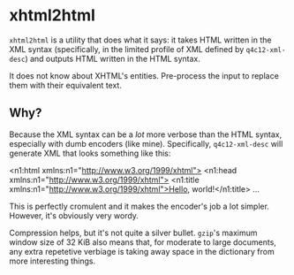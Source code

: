 xhtml2html
==========

`xhtml2html` is a utility that does what it says: it takes HTML written in the XML syntax (specifically, in the limited profile of XML defined by `q4c12-xml-desc`) and outputs HTML written in the HTML syntax.

It does not know about XHTML's entities. Pre-process the input to replace them with their equivalent text.

Why?
----

Because the XML syntax can be a *lot* more verbose than the HTML syntax, especially with dumb encoders (like mine). Specifically, `q4c12-xml-desc` will generate XML that looks something like this:

  <n1:html xmlns:n1="http://www.w3.org/1999/xhtml">
    <n1:head xmlns:n1="http://www.w3.org/1999/xhtml">
      <n1:title xmlns:n1="http://www.w3.org/1999/xhtml">Hello, world!</n1:title>
  ...

This is perfectly cromulent and it makes the encoder's job a lot simpler. However, it's obviously very wordy.

Compression helps, but it's not quite a silver bullet. `gzip`'s maximum window size of 32 KiB also means that, for moderate to large documents, any extra repetetive verbiage is taking away space in the dictionary from more interesting things.
